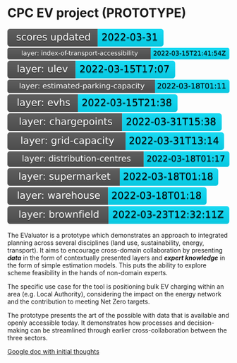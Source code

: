 # CPC EV project (PROTOTYPE)

<!-- Start Badges -->
[![score update](badge-score-update.svg)](https://github.com/open-innovations/EValuator/actions/workflows/scores.yml)
[![score update index-of-transport-accessibility](badge-score-update-index-of-transport-accessibility.svg)](https://github.com/dringtech/index-of-transport-accessibility/)
![score update ulev](badge-score-update-ulev.svg)
![score update estimated-parking-capacity](badge-score-update-estimated-parking-capacity.svg)
![score update evhs](badge-score-update-evhs.svg)
[![score update chargepoints](badge-score-update-chargepoints.svg)](https://github.com/open-innovations/EValuator/blob/main/code/updateChargepointLayer.pl)
[![score update grid-capacity](badge-score-update-grid-capacity.svg)](https://github.com/open-innovations/EValuator/blob/main/code/updateCapacityLayer.pl)
![score update distribution-centres](badge-score-update-distribution-centres.svg)
![score update supermarket](badge-score-update-supermarket.svg)
![score update warehouse](badge-score-update-warehouse.svg)
[![score update brownfield](badge-score-update-brownfield.svg)](https://github.com/open-innovations/brownfield-land/actions/workflows/update.yml)
<!-- End Badges -->

The EValuator is a prototype which demonstrates an approach to integrated planning across several disciplines (land use, sustainability, energy, transport). It aims to encourage cross-domain collaboration by presenting ***data*** in the form of contextually presented layers and ***expert knowledge*** in the form of simple estimation models. This puts the ability to explore scheme feasibility in the hands of non-domain experts.

The specific use case for the tool is positioning bulk EV charging within an area (e.g. Local Authority), considering the impact on the energy network and the contribution to meeting Net Zero targets.

The prototype presents the art of the possible with data that is available and openly accessible today. It demonstrates how processes and decision-making can be streamlined through earlier cross-collaboration between the three sectors. 

[Google doc with initial thoughts](https://docs.google.com/document/d/1JGvk4ODUaRWJ8caFH-Sn6_jtloO5TUk6n0GiWOSswy4/edit)
